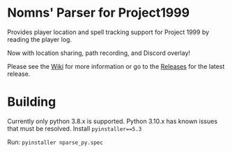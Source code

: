 # Nomns' Parser for Project1999


Provides player location and spell tracking support for Project 1999 by reading the player log.

Now with location sharing, path recording, and Discord overlay!

Please see the [Wiki](https://github.com/nomns/nparse/wiki) for more information or go to the [Releases](https://github.com/nomns/nparse/releases) for the latest release.

Building
========

Currently only python 3.8.x is supported. Python 3.10.x has known issues that must be resolved.
Install `pyinstaller==5.3`

Run: `pyinstaller nparse_py.spec`